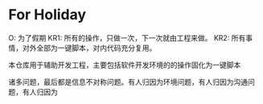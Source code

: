 # For Holiday
O: 为了假期
KR1: 所有的操作，只做一次，下一次就由工程来做。
KR2: 所有事情，对外全部为一键脚本，对内代码充分复用。

本仓库用于辅助开发工程，主要包括软件开发环境的的操作固化为一键脚本

诸多问题，最后都是信息不对称问题。有人归因为环境问题，有人归因为沟通问题，有人归因为

##
##